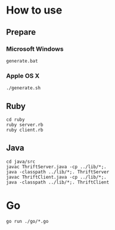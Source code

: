 # How to use
## Prepare
### Microsoft Windows

`generate.bat`

### Apple OS X

`./generate.sh`

## Ruby

```
cd ruby
ruby server.rb
ruby client.rb
```

## Java

```
cd java/src
javac ThriftServer.java -cp ../lib/*;.
java -classpath ../lib/*;. ThriftServer
javac ThriftClient.java -cp ../lib/*;.
java -classpath ../lib/*;. ThriftClient
```

# Go

```
go run ./go/*.go
```
